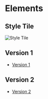 # Elements

## Style Tile

![](http://scott-mcnab.github.io/Narrative-Storytelling/styletile.svg "Style Tile")

## Version 1

* [Version 1](http://scott-mcnab.github.io/Narrative-Storytelling/mapproto.html)


## Version 2

* [Version 2](http://scott-mcnab.github.io/Narrative-Storytelling/version1.html)

